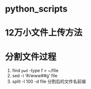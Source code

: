 # python_scripts
# 12万小文件上传方法
# 分割文件过程
1. find `pwd` -type f > ~/file
2. sed -i ‘#/www##g’ file
3. split -l 100 -d file 分割后的文件名前缀
